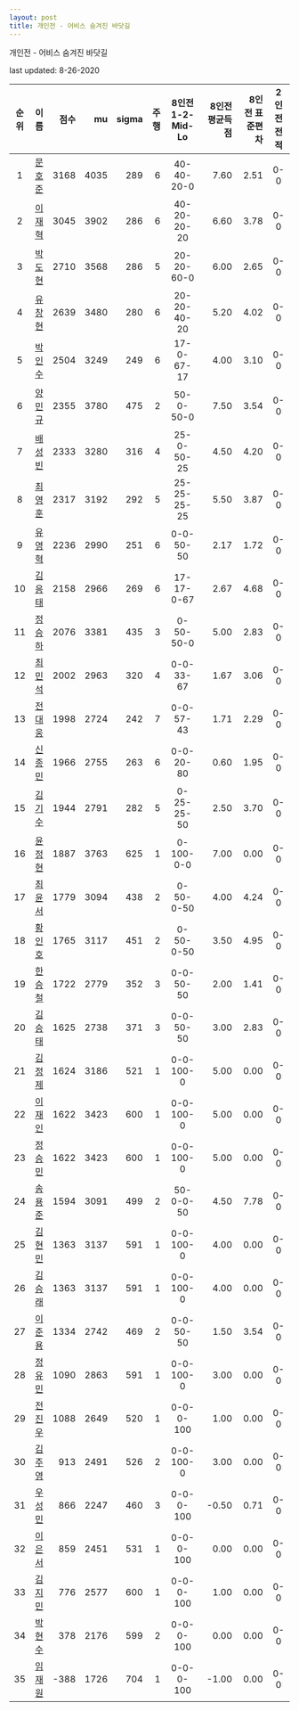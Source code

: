 ```yaml
---
layout: post
title: 개인전 - 어비스 숨겨진 바닷길
---
```



개인전 - 어비스 숨겨진 바닷길


last updated: 8-26-2020

| 순위 | 이름 | 점수 | mu | sigma | 주행 | 8인전 1-2-Mid-Lo | 8인전 평균득점 | 8인전 표준편차 | 2인전 전적 |
|:---:|:---:|---:|---:|---:|---:|:---:|---:|---:|:---:|
| 1 | [문호준](../munhojun) | 3168 | 4035 | 289 | 6 | 40-40-20-0 | 7.60 | 2.51 | 0-0 |
| 2 | [이재혁](../ijaehyeok) | 3045 | 3902 | 286 | 6 | 40-20-20-20 | 6.60 | 3.78 | 0-0 |
| 3 | [박도현](../bakdohyeon) | 2710 | 3568 | 286 | 5 | 20-20-60-0 | 6.00 | 2.65 | 0-0 |
| 4 | [유창현](../yuchanghyeon) | 2639 | 3480 | 280 | 6 | 20-20-40-20 | 5.20 | 4.02 | 0-0 |
| 5 | [박인수](../bakinsu) | 2504 | 3249 | 249 | 6 | 17-0-67-17 | 4.00 | 3.10 | 0-0 |
| 6 | [양민규](../yangmingyu) | 2355 | 3780 | 475 | 2 | 50-0-50-0 | 7.50 | 3.54 | 0-0 |
| 7 | [배성빈](../baeseongbin) | 2333 | 3280 | 316 | 4 | 25-0-50-25 | 4.50 | 4.20 | 0-0 |
| 8 | [최영훈](../choiyeonghun) | 2317 | 3192 | 292 | 5 | 25-25-25-25 | 5.50 | 3.87 | 0-0 |
| 9 | [유영혁](../yuyeonghyeok) | 2236 | 2990 | 251 | 6 | 0-0-50-50 | 2.17 | 1.72 | 0-0 |
| 10 | [김응태](../gimeungtae) | 2158 | 2966 | 269 | 6 | 17-17-0-67 | 2.67 | 4.68 | 0-0 |
| 11 | [정승하](../jeongseungha) | 2076 | 3381 | 435 | 3 | 0-50-50-0 | 5.00 | 2.83 | 0-0 |
| 12 | [최민석](../choiminseok) | 2002 | 2963 | 320 | 4 | 0-0-33-67 | 1.67 | 3.06 | 0-0 |
| 13 | [전대웅](../jeondaewoong) | 1998 | 2724 | 242 | 7 | 0-0-57-43 | 1.71 | 2.29 | 0-0 |
| 14 | [신종민](../shinjongmin) | 1966 | 2755 | 263 | 6 | 0-0-20-80 | 0.60 | 1.95 | 0-0 |
| 15 | [김기수](../gimgisu) | 1944 | 2791 | 282 | 5 | 0-25-25-50 | 2.50 | 3.70 | 0-0 |
| 16 | [윤정현](../yunjeonghyeon) | 1887 | 3763 | 625 | 1 | 0-100-0-0 | 7.00 | 0.00 | 0-0 |
| 17 | [최윤서](../choiyunseo) | 1779 | 3094 | 438 | 2 | 0-50-0-50 | 4.00 | 4.24 | 0-0 |
| 18 | [황인호](../hwanginho) | 1765 | 3117 | 451 | 2 | 0-50-0-50 | 3.50 | 4.95 | 0-0 |
| 19 | [한승철](../hanseungcheol) | 1722 | 2779 | 352 | 3 | 0-0-50-50 | 2.00 | 1.41 | 0-0 |
| 20 | [김승태](../gimseungtae) | 1625 | 2738 | 371 | 3 | 0-0-50-50 | 3.00 | 2.83 | 0-0 |
| 21 | [김정제](../gimjeongje) | 1624 | 3186 | 521 | 1 | 0-0-100-0 | 5.00 | 0.00 | 0-0 |
| 22 | [이재인](../ijaein) | 1622 | 3423 | 600 | 1 | 0-0-100-0 | 5.00 | 0.00 | 0-0 |
| 23 | [정승민](../jeongseungmin) | 1622 | 3423 | 600 | 1 | 0-0-100-0 | 5.00 | 0.00 | 0-0 |
| 24 | [송용준](../songyongjun) | 1594 | 3091 | 499 | 2 | 50-0-0-50 | 4.50 | 7.78 | 0-0 |
| 25 | [김현민](../gimhyunmin) | 1363 | 3137 | 591 | 1 | 0-0-100-0 | 4.00 | 0.00 | 0-0 |
| 26 | [김승래](../gimseungrae) | 1363 | 3137 | 591 | 1 | 0-0-100-0 | 4.00 | 0.00 | 0-0 |
| 27 | [이준용](../ijunyong) | 1334 | 2742 | 469 | 2 | 0-0-50-50 | 1.50 | 3.54 | 0-0 |
| 28 | [정유민](../jeongyumin) | 1090 | 2863 | 591 | 1 | 0-0-100-0 | 3.00 | 0.00 | 0-0 |
| 29 | [전진우](../jeonjinwoo) | 1088 | 2649 | 520 | 1 | 0-0-0-100 | 1.00 | 0.00 | 0-0 |
| 30 | [김주영](../gimjuyeong) | 913 | 2491 | 526 | 2 | 0-0-100-0 | 3.00 | 0.00 | 0-0 |
| 31 | [우성민](../useongmin) | 866 | 2247 | 460 | 3 | 0-0-0-100 | -0.50 | 0.71 | 0-0 |
| 32 | [이은서](../ieunseo) | 859 | 2451 | 531 | 1 | 0-0-0-100 | 0.00 | 0.00 | 0-0 |
| 33 | [김지민](../gimjimin) | 776 | 2577 | 600 | 1 | 0-0-0-100 | 1.00 | 0.00 | 0-0 |
| 34 | [박현수](../bakhyeonsu) | 378 | 2176 | 599 | 2 | 0-0-0-100 | 0.00 | 0.00 | 0-0 |
| 35 | [임재원](../imjaewon) | -388 | 1726 | 704 | 1 | 0-0-0-100 | -1.00 | 0.00 | 0-0 |
